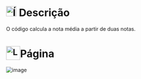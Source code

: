 # <img src="https://github.com/user-attachments/assets/caabfdf0-0f9e-44a3-8200-c6579fe87887" alt="Ícone de descrição" width="28"> Descrição
O código calcula a nota média a partir de duas notas.

# <sub><img src="https://img.icons8.com/?size=100&id=Nkym0Ujb8VGI&format=png&color=000000" alt="Logo do javascript" width="38"></sub>Página
![image](https://github.com/user-attachments/assets/1cfdfa07-9597-4cb3-b14e-726a28a89040)
